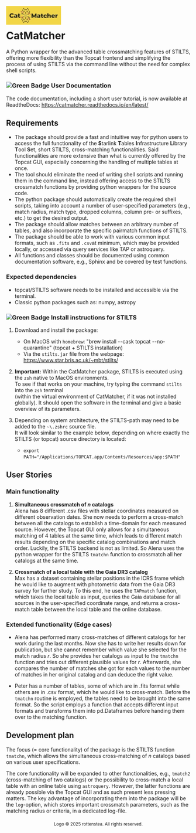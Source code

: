 
<img src="Logo_small.jpeg" alt="Logo" width="150" align="" style="margin-bottom: -30px;" />

# CatMatcher 
A Python wrapper for the advanced table crossmatching features of STILTS, offering more flexibility than the Topcat frontend 
and simplifying the process of using STILTS via the command line without the need for complex shell scripts. 

### ![Green Badge](https://img.shields.io/badge/NEW-green) User Documentation
The code documentation, including a short user tutorial, is now available at ReadtheDocs: https://catmatcher.readthedocs.io/en/latest/

## Requirements
- The package should provide a fast and intuitive way for python users to access the full functionality
of the **S**tarlink **T**ables **I**nfrastructure **L**ibrary **T**ool **S**et, short STILTS, cross-matching functionalities.
Said functionalities are more extensive than what is currently offered by the Topcat GUI, especially concerning the handling
of multiple tables at once. 
- The tool should eliminate the need of writing shell scripts and running them in the command line,
instead offering access to the STILTS crossmatch functions by providing python wrappers for the source code. 
- The python package should automatically create the
required shell scripts, taking into account a number of user-specified parameters (e.g., match radius, match type, dropped columns,
column pre- or suffixes, etc.) to get the desired output.
- The package should allow matches between an arbitrary number of tables, and also incorporate the specific pairmatch functions of STILTS.
- The package should be able to work with various common input formats, such as `.fits` and `.csv`at minimum, which may be provided
locally, or accessed via query services like TAP or astroquery.
- All functions and classes should be documented using common documentation software, e.g., Sphinx and be covered by test functions.

### Expected dependencies
- topcat/STILTS software needs to be installed and accessible via the terminal.
- Classic python packages such as: numpy, astropy

### ![Green Badge](https://img.shields.io/badge/NEW-green) Install instructions for STILTS

1. Download and install the package:
   - On MacOS with ``homebrew``: "brew install --cask topcat --no-quarantine" (topcat + STILTS installation)
   - Via the ``stilts.jar`` file from the webpage: https://www.star.bris.ac.uk/~mbt/stilts/
   
2. **Important:** Within the CatMatcher package, STILTS is executed using the `zsh` native to MacOS environments.\
To see if that works on your machine, try typing the command `stilts` into the `zsh` terminal\
(within the virtual environment of CatMatcher, if it was not installed globally).
It should open the software in the terminal and give a basic overview of its parameters.
3. Depending on system architecture, the STILTS-path may need to be added to the `~\.zshrc` source file.\
It will look similar to the example below,
depending on where exactly the STILTS (or topcat) source directory is located:
   - `export PATH="/Applications/TOPCAT.app/Contents/Resources/app:$PATH"`



## User Stories

### Main functionality
1. **Simultaneous crossmatch of _n_ catalogs**\
Alena has 8 different .csv files with stellar coordinates measured on different observation dates. She now needs to
perform a cross-match between all the catalogs to establish a time-domain for each measured source. However, the
Topcat GUI only allows for a simultaneous matching of 4 tables at the same time, which leads to different match results
depending on the specific catalog combinations and match order. Luckily, the STILTS backend is not as
limited. So Alena uses the python wrapper for the STILTS `tmatchn` function to crossmatch all her catalogs at the same time.

 
2. **Crossmatch of a local table with the Gaia DR3 catalog**\
Max has a dataset containing stellar positions in the ICRS frame which he would like to augment with photometric data from
the Gaia DR3 survey for further study. To this end, he uses the `TAPmatch` function, which takes the local table as input,
queries the Gaia database for all sources in the user-specified coordinate range, and returns a cross-match table between the
local table and the online database.



### Extended functionality (Edge cases)

- Alena has performed many cross-matches of different catalogs for her work during the last months. Now she has
to write her results down for publication, but she cannot remember which value she selected for the match radius
_r_. So she provides her catalogs as input to the `tmatchn` function and tries out different plausible values
for _r_. Afterwards, she compares the number of matches she got for each values to the number of matches in her
original catalog and can deduce the right value.


- Peter has a number of tables, some of which are in .fits format while others are in .csv format, which he would like to
cross-match. Before the `tmatchn` routine is employed, the tables need to be brought into the same format. So the script employs
a function that accepts different input formats and transforms them into pd.Dataframes before handing them over to
the matching function.


## Development plan
The focus (= core functionality) of the package is the STILTS function `tmatchn`, which allows the simultaneous cross-matching of
_n_ catalogs based on various user specifications. 

The core functionality will be expanded to other functionalities, e.g., `tmatch2` (cross-matching of two catalogs) or the possibility to cross-match a local table with an online table
using `astroquery`. However, the latter functions are already possible via the Topcat GUI and as such present less
pressing matters. The key advantage of incorporating them into the package will be the `log`-option, which stores 
important crossmatch parameters, such as the matching radius or criteria, in a dedicated log-file.


<p align="center">
  <sub> Logo &copy; 2025 rottenstea. All rights reserved.</sub>
</p>
